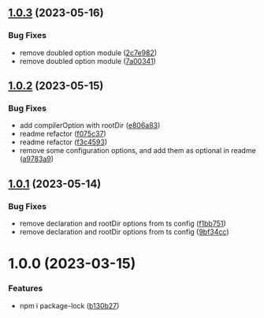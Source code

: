 ## [1.0.3](https://github.com/GetResponse/tsconfig/compare/v1.0.2...v1.0.3) (2023-05-16)


### Bug Fixes

* remove doubled option module ([2c7e982](https://github.com/GetResponse/tsconfig/commit/2c7e98299dd04fe9898defe4feda9afea22b8254))
* remove doubled option module ([7a00341](https://github.com/GetResponse/tsconfig/commit/7a00341798778c80cfba63318c0e1789e21dd3a9))

## [1.0.2](https://github.com/GetResponse/tsconfig/compare/v1.0.1...v1.0.2) (2023-05-15)


### Bug Fixes

* add compilerOption with rootDir ([e806a83](https://github.com/GetResponse/tsconfig/commit/e806a83e39cdca8e40c1f9bdb73a123539a2a499))
* readme refactor ([f075c37](https://github.com/GetResponse/tsconfig/commit/f075c3747d575601212e36149aefd796b2326ebf))
* readme refactor ([f3c4593](https://github.com/GetResponse/tsconfig/commit/f3c4593404510b75d7431c54f785c431dec716af))
* remove some configuration options, and add them as optional in readme ([a9783a9](https://github.com/GetResponse/tsconfig/commit/a9783a95ceeb20046f32bf26397dd82c6e00f8e9))

## [1.0.1](https://github.com/GetResponse/tsconfig/compare/v1.0.0...v1.0.1) (2023-05-14)


### Bug Fixes

* remove declaration and rootDir options from ts config ([f1bb751](https://github.com/GetResponse/tsconfig/commit/f1bb7510aacfae1f05b661ac1a91726d91a0d27e))
* remove declaration and rootDir options from ts config ([9bf34cc](https://github.com/GetResponse/tsconfig/commit/9bf34ccbccdc3dd1aae77747ea73e98b93e586c4))

# 1.0.0 (2023-03-15)


### Features

* npm i package-lock ([b130b27](https://github.com/GetResponse/tsconfig/commit/b130b27d1732368d8e6f27bd6302e7a0231a9353))
